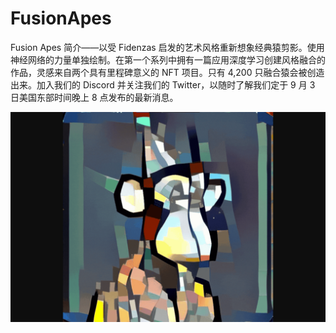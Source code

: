 # FusionApes

Fusion Apes 简介——以受 Fidenzas 启发的艺术风格重新想象经典猿剪影。使用神经网络的力量单独绘制。在第一个系列中拥有一篇应用深度学习创建风格融合的作品，灵感来自两个具有里程碑意义的 NFT 项目。只有 4,200 只融合猿会被创造出来。加入我们的 Discord 并关注我们的 Twitter，以随时了解我们定于 9 月 3 日美国东部时间晚上 8 点发布的最新消息。

![fusionapes-dapp-collectibles-ethereum-image2_6f51492e45f002f0acfb9aa06cb851aa](fusionapes-dapp-collectibles-ethereum-image2_6f51492e45f002f0acfb9aa06cb851aa.png)

